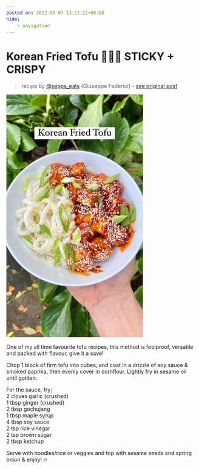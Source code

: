 ```yaml
---
posted on: 2022-05-07 13:22:22+00:00
hide:
    - navigation
---
```


# Korean Fried Tofu 🥡🥢🔥 STICKY + CRISPY 

> recipe by [@sepps_eats](https://www.instagram.com/sepps_eats/) 
(Giuseppe Federici) - [see original post](https://instagram.com/p/CdQiDgklVFw)

![](../img/sepps_eats_07-05-2022_1305.png)

  
One of my all time favourite tofu recipes, this method is foolproof, versatile and packed with flavour, give it a save!   
  
Chop 1 block of firm tofu into cubes, and coat in a drizzle of soy sauce & smoked paprika, then evenly cover in cornflour. Lightly fry in sesame oil until golden.   
  
For the sauce, fry;  
2 cloves garlic (crushed)   
1 tbsp ginger (crushed)  
2 tbsp gochujang  
1 tbsp maple syrup  
4 tbsp soy sauce  
2 tsp rice vinegar   
2 tsp brown sugar  
2 tbsp ketchup   
  
Serve with noodles/rice or veggies and top with sesame seeds and spring onion & enjoy! 🔥   